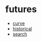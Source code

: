 # futures

- [curve](/sdk/reference/futures/curve)
- [historical](/sdk/reference/futures/historical)
- [search](/sdk/reference/futures/search)
